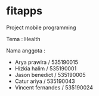 # fitapps

Project mobile programming

Tema : Health

Nama anggota : 
- Arya prawira / 535190015
- Hizkia halim / 535190001
- Jason benedict / 535190005
- Catur ariya / 535190043
- Vincent fernandes / 535190024
